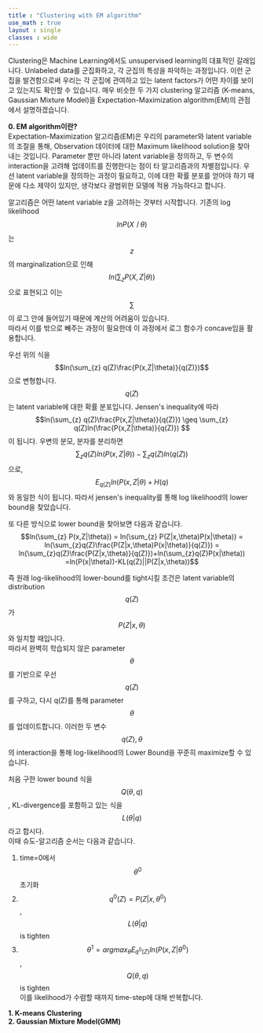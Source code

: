 ```yaml
---
title : "Clustering with EM algorithm"
use_math : true
layout : single
classes : wide
---
```


Clustering은 Machine Learning에서도 unsupervised learning의 대표적인 갈래입니다. 
Unlabeled data를 군집화하고, 각 군집의 특성을 파악하는 과정입니다. 
이런 군집을 발견함으로써 우리는 각 군집에 관여하고 있는 latent factors가 어떤 차이를 보이고 있는지도 확인할 수 있습니다.
매우 비슷한 두 가지 clustering 알고리즘 (K-means, Gaussian Mixture Model)을 Expectation-Maximization algorithm(EM)의 관점에서
설명하겠습니다.  
  
**0. EM algorithm이란?**  
Expectation-Maximization 알고리즘(EM)은 우리의 parameter와 latent variable의 조절을 통해, 
Observation 데이터에 대한 Maximum likelihood solution을 찾아내는 것입니다. 
Parameter 뿐만 아니라 latent variable을 정의하고, 두 변수의 interaction을 고려해 
업데이트를 진행한다는 점이 타 알고리즘과의 차별점입니다. 우선 latent variable을 정의하는 과정이 필요하고, 이에 대한 
확률 분포를 얻어야 하기 때문에 다소 제약이 있지만, 생각보다 광범위한 모델에 적용 가능하다고 합니다. 
  
알고리즘은 어떤 latent variable z을 고려하는 것부터 시작합니다. 
기존의 log likelihood $$lnP(Xㅣ\theta)$$는 $$z$$의 marginalization으로 인해 $$ln(\sum_{z}P(X,Z|\theta))$$으로 표현되고 
이는 $$\sum$$이 로그 안에 들어있기 때문에 계산의 어려움이 있습니다.  
따라서 이를 밖으로 빼주는 과정이 필요한데 이 과정에서 로그 함수가 concave임을 활용합니다.  
  
우선 위의 식을 $$ln(\sum_{z} q(Z)\frac{P(x,Z|\theta)}{q(Z)})$$으로 변형합니다. $$q(Z)$$는 latent variable에 대한 확률 분포입니다.
Jensen's inequality에 따라 $$ln(\sum_{z} q(Z)\frac{P(x,Z|\theta)}{q(Z)}) \geq \sum_{z} q(Z)ln(\frac{P(x,Z|\theta)}{q(Z)}) $$
이 됩니다. 우변의 분모, 분자를 분리하면 $$\sum_{z} q(Z)ln(P(x,Z|\theta))-\sum_{z} q(Z)ln(q(Z))$$으로, 
$$E_{q(Z)}ln(P(x,Z|\theta)+H(q)$$와 동일한 식이 됩니다. 따라서 jensen's inequality를 통해 log likelihood의 lower bound을 찾았습니다. 
  
또 다른 방식으로 lower bound을 찾아보면 다음과 같습니다. 
$$ln(\sum_{z} P(x,Z|\theta)) = ln(\sum_{z} P(Z|x,\theta)P(x|\theta))  
= ln(\sum_{z}q(Z)\frac{P(Z|x,\theta)P(x|\theta)}{q(Z)})  
= ln(\sum_{z}q(Z)\frac{P(Z|x,\theta)}{q(Z)})+ln(\sum_{z}q(Z)P(x|\theta))  
=ln(P(x|\theta))-KL(q(Z)||P(Z|x,\theta))$$  
  
즉 원래 log-likelihood의 lower-bound를 tight시킬 조건은
latent variable의 distribution $$q(Z)$$가 $$P(Z|x, \theta)$$와 일치할 때입니다.  
따라서 완벽히 학습되지 않은 parameter $$\theta$$를 기반으로 우선 $$q(Z)$$를 구하고, 
다시 q(Z)를 통해 parameter $$\theta$$를 업데이트합니다. 
이러한 두 변수 $$q(Z), \theta$$의 interaction을 통해 log-likelihood의 Lower Bound을 꾸준히 maximize할 수 있습니다.
  
처음 구한 lower bound 식을 $$Q(\theta, q)$$, KL-divergence를 포함하고 있는 식을 $$L(\theta|q)$$라고 합시다.  
이때 슈도-알고리즘 순서는 다음과 같습니다.
1) time=0에서 $$\theta^0$$ 초기화  
2) $$q^0(Z) = P(Z|x, \theta^0)$$, $$L(\theta|q)$$ is tighten  
3) $$\theta^1 = argmax_{\theta}E_{q^0(Z)}ln(P(x,Z|\theta^0)$$, $$Q(\theta, q)$$ is tighten  
이를 likelihood가 수렴할 때까지 time-step에 대해 반복합니다.

**1. K-means Clustering**  
**2. Gaussian Mixture Model(GMM)**  
